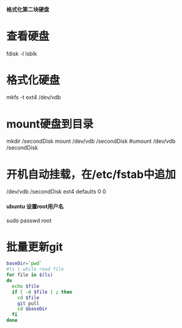 #### 格式化第二块硬盘
# 查看硬盘
fdisk -l
lsblk
# 格式化硬盘
mkfs -t ext4 /dev/vdb
# mount硬盘到目录
mkdir /secondDisk
mount /dev/vdb /secondDisk
#umount /dev/vdb /secondDisk
# 开机自动挂载，在/etc/fstab中追加
/dev/vdb  /secondDisk   ext4 defaults 0 0

#### ubuntu 设置root用户名
sudo passwd root


# 批量更新git
``` bash
baseDir=`pwd`
#ls | while read file
for file in $(ls) 
do
  echo $file
  if [ -d $file ] ; then
    cd $file
    git pull
    cd $baseDir
  fi
done
```



